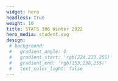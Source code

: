 ```yaml
---
widget: hero
headless: true
weight: 10
title: STATS 306 Winter 2022
hero_media: student.svg
design:
 # background:
 #   gradient_angle: 0
 #   gradient_start: 'rgb(224,223,255)'
 #   gradient_end: 'rgb(153,238,255)'
 #   text_color_light: false   
---
```

<br>


